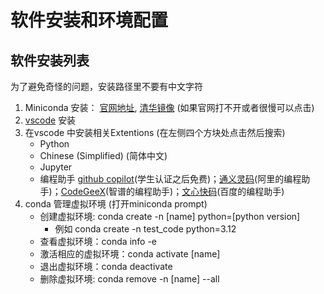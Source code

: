 
# 软件安装和环境配置

## 软件安装列表
为了避免奇怪的问题，安装路径里不要有中文字符
1. Miniconda 安装： [官网地址](https://docs.anaconda.com/miniconda/), [清华镜像](https://mirrors.tuna.tsinghua.edu.cn/anaconda/miniconda/?C=M&O=A) (如果官网打不开或者很慢可以点击)
2. [vscode](https://code.visualstudio.com/download) 安装
3. 在vscode 中安装相关Extentions (在左侧四个方块处点击然后搜索)
   - Python
   - Chinese (Simplified) (简体中文)
   - Jupyter
   - 编程助手 [github copilot](https://github.com/features/copilot)(学生认证之后免费)；[通义灵码](https://tongyi.aliyun.com/lingma)(阿里的编程助手)；[CodeGeeX](https://marketplace.visualstudio.com/items?itemName=aminer.codegeex)(智谱的编程助手)；[文心快码](https://comate.baidu.com/zh?inviteCode=i1573l5q)(百度的编程助手)
4. conda 管理虚拟环境 (打开miniconda prompt)
     - 创建虚拟环境: conda create -n [name] python=[python version]
       - 例如 conda create -n test_code python=3.12 
     - 查看虚拟环境：conda info -e
     - 激活相应的虚拟环境：conda activate [name]
     - 退出虚拟环境：conda deactivate
     - 删除虚拟环境: conda remove -n [name] --all 
